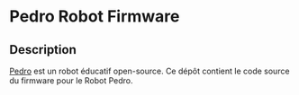 # Pedro Robot Firmware

## Description
[Pedro](https://pedrobot.com) est un robot éducatif open-source. Ce dépôt contient le code source du firmware pour le Robot Pedro.

